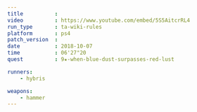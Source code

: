 ```yaml
---
title          :
video          : https://www.youtube.com/embed/5S5AitcrRL4
run_type       : ta-wiki-rules
platform       : ps4
patch_version  : 
date           : 2018-10-07
time           : 06'27"20
quest          : 9★-when-blue-dust-surpasses-red-lust

runners:
    - hybris

weapons:
    - hammer
---
```

